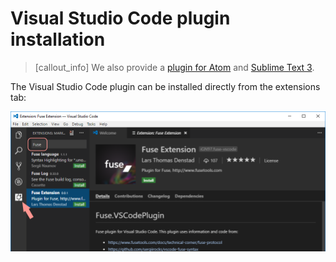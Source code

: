 # Visual Studio Code plugin installation

> [callout_info] We also provide a [plugin for Atom](atom-plugin.md) and [Sublime Text 3](sublime-plugin.md).


The Visual Studio Code plugin can be installed directly from the extensions tab:

![vs code installation](../../../media/installation_quickstart/installing_vs_code_plugin.png)
